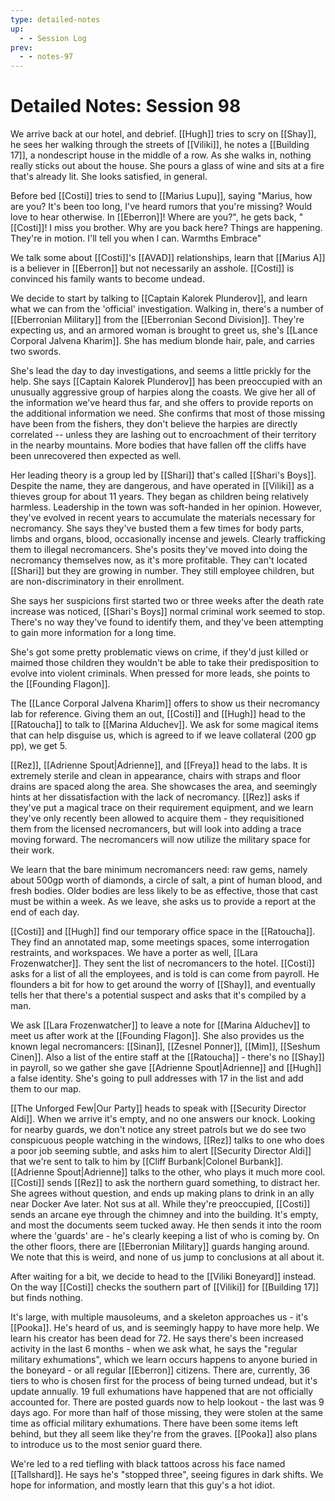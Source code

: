 ```yaml
---
type: detailed-notes
up:
  - - Session Log
prev:
  - - notes-97
---
```

# Detailed Notes: Session 98

We arrive back at our hotel, and debrief. [[Hugh]] tries to scry on [[Shay]], he sees her walking through the streets of [[Viliki]], he notes a [[Building 17]], a nondescript house in the middle of a row. As she walks in, nothing really sticks out about the house. She pours a glass of wine and sits at a fire that's already lit. She looks satisfied, in general. 

Before bed [[Costi]] tries to send to [[Marius Lupu]], saying "Marius, how are you? It's been too long, I've heard rumors that you're missing? Would love to hear otherwise. In [[Eberron]]! Where are you?", he gets back, "[[Costi]]! I miss you brother. Why are you back here? Things are happening. They're in motion. I'll tell you when I can. Warmths Embrace"

We talk some about [[Costi]]'s [[AVAD]] relationships, learn that [[Marius A]] is a believer in [[Eberron]] but not necessarily an asshole. [[Costi]] is convinced his family wants to become undead. 

We decide to start by talking to [[Captain Kalorek Plunderov]],  and learn what we can from the 'official' investigation. Walking in, there's a number of [[Eberronian Military]] from the [[Eberronian Second Division]]. They're expecting us, and an armored woman is brought to greet us, she's [[Lance Corporal Jalvena Kharim]]. She has medium blonde hair, pale, and carries two swords. 

She's lead the day to day investigations, and seems a little prickly for the help. She says [[Captain Kalorek Plunderov]] has been preoccupied with an unusually aggressive group of harpies along the coasts. We give her all of the information we've heard thus far, and she offers to provide reports on the additional information we need. She confirms that most of those missing have been from the fishers, they don't believe the harpies are directly correlated -- unless they are lashing out to encroachment of their territory in the nearby mountains. More bodies that have fallen off the cliffs have been unrecovered then expected as well. 

Her leading theory is a group led by [[Shari]] that's called [[Shari's Boys]]. Despite the name, they are dangerous, and have operated in [[Viliki]] as a thieves group for about 11 years. They began as children being relatively harmless. Leadership in the town was soft-handed in her opinion. However, they've evolved in recent years to accumulate the materials necessary for necromancy. She says they've busted them a few times for body parts, limbs and organs, blood, occasionally incense and jewels. Clearly trafficking them to illegal necromancers. She's posits they've moved into doing the necromancy themselves now, as it's more profitable. They can't located [[Shari]] but they are growing in number. They still employee children, but are non-discriminatory in their enrollment. 

She says her suspicions first started two or three weeks after the death rate increase was noticed, [[Shari's Boys]] normal criminal work seemed to stop. There's no way they've found to identify them, and they've been attempting to gain more information for a long time. 

She's got some pretty problematic views on crime, if they'd just killed or maimed those children they wouldn't be able to take their predisposition to evolve into violent criminals. When pressed for more leads, she points to the [[Founding Flagon]]. 

The [[Lance Corporal Jalvena Kharim]] offers to show us their necromancy lab for reference. Giving them an out, [[Costi]] and [[Hugh]] head to the [[Ratoucha]] to talk to [[Marina Alduchev]]. We ask for some magical items that can help disguise us, which is agreed to if we leave collateral (200 gp pp), we get 5.

[[Rez]], [[Adrienne Spout|Adrienne]], and [[Freya]] head to the labs. It is extremely sterile and clean in appearance, chairs with straps and floor drains are spaced along the area. She showcases the area, and seemingly hints at her dissatisfaction with the lack of necromancy. [[Rez]] asks if they've put a magical trace on their requirement equipment, and we learn they've only recently been allowed to acquire them - they requisitioned them from the licensed necromancers, but will look into adding a trace moving forward. The necromancers will now utilize the military space for their work. 

We learn that the bare minimum necromancers need: raw gems, namely about 500gp worth of diamonds, a circle of salt, a pint of human blood, and fresh bodies. Older bodies are less likely to be as effective, those that cast must be within a week. As we leave, she asks us to provide a report at the end of each day. 

[[Costi]] and [[Hugh]] find our temporary office space in the [[Ratoucha]]. They find an annotated map, some meetings spaces, some interrogation restraints, and workspaces. We have a porter as well, [[Lara Frozenwatcher]]. They sent the list of necromancers to the hotel. [[Costi]] asks for a list of all the employees, and is told is can come from payroll. He flounders a bit for how to get around the worry of [[Shay]], and eventually tells her that there's a potential suspect and asks that it's compiled by a man. 

We ask [[Lara Frozenwatcher]] to leave a note for [[Marina Alduchev]] to meet us after work at the [[Founding Flagon]]. She also provides us the known legal necromancers: [[Sinan]], [[Zesnel Ponner]], [[Mim]], [[Seshum Cinen]]. Also a list of the entire staff at the [[Ratoucha]] - there's no [[Shay]] in payroll, so we gather she gave [[Adrienne Spout|Adrienne]] and [[Hugh]] a false identity. She's going to pull addresses with 17 in the list and add them to our map. 

[[The Unforged Few|Our Party]] heads to speak with [[Security Director Aldi]]. When we arrive it's empty, and no one answers our knock. Looking for nearby guards, we don't notice any street patrols but we do see two conspicuous people watching in the windows, [[Rez]] talks to one who does a poor job seeming subtle, and asks him to alert [[Security Director Aldi]] that we're sent to talk to him by [[Cliff Burbank|Colonel Burbank]]. [[Adrienne Spout|Adrienne]] talks to the other, who plays it much more cool. [[Costi]] sends [[Rez]] to ask the northern guard something, to distract her. She agrees without question, and ends up making plans to drink in an ally near Docker Ave later. Not sus at all. While they're preoccupied, [[Costi]] sends an arcane eye through the chimney and into the building. It's empty, and most the documents seem tucked away. He then sends it into the room where the 'guards' are - he's clearly keeping a list of who is coming by. On the other floors, there are [[Eberronian Military]] guards hanging around. We note that this is weird, and none of us jump to conclusions at all about it. 

After waiting for a bit, we decide to head to the [[Viliki Boneyard]] instead. On the way [[Costi]] checks the southern part of [[Viliki]] for [[Building 17]] but finds nothing.

It's large, with multiple mausoleums, and a skeleton approaches us - it's [[Pooka]]. He's heard of us, and is seemingly happy to have more help. We learn his creator has been dead for 72. He says there's been increased activity in the last 6 months - when we ask what, he says the "regular military exhumations", which we learn occurs happens to anyone buried in the boneyard - or all regular [[Eberron]] citizens. There are, currently, 36 tiers to who is chosen first for the process of being turned undead, but it's update annually. 19 full exhumations have happened that are not officially accounted for. There are posted guards now to help lookout - the last was 9 days ago. For more than half of those missing, they were stolen at the same time as official military exhumations. There have been some items left behind, but they all seem like they're from the graves. [[Pooka]] also plans to introduce us to the most senior guard there. 

We're led to a red tiefling with black tattoos across his face named [[Tallshard]]. He says he's "stopped three", seeing figures in dark shifts. We hope for information, and mostly learn that this guy's a hot idiot. 





